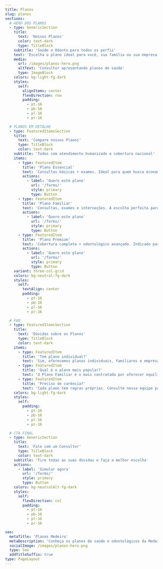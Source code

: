 ```yaml
---
title: Planos
slug: planos
sections:
  # HERO DOS PLANOS
  - type: GenericSection
    title:
      text: 'Nossos Planos'
      color: text-dark
      type: TitleBlock
    subtitle: 'Saúde e Odonto para todos os perfis'
    text: 'Escolha o plano ideal para você, sua família ou sua empresa.'
    media:
      url: /images/planos-hero.png
      altText: 'Consultor apresentando planos de saúde'
      type: ImageBlock
    colors: bg-light-fg-dark
    styles:
      self:
        alignItems: center
        flexDirection: row
        padding:
          - pt-16
          - pb-16
          - pl-16
          - pr-16

  # PLANOS EM DETALHE
  - type: FeaturedItemsSection
    title:
      text: 'Compare nossos Planos'
      type: TitleBlock
      color: text-dark
    subtitle: 'Todos com atendimento humanizado e cobertura nacional'
    items:
      - type: FeaturedItem
        title: 'Plano Essencial'
        text: 'Consultas básicas + exames. Ideal para quem busca economia com cobertura essencial.'
        actions:
          - label: 'Quero este plano'
            url: '/forms/'
            style: primary
            type: Button
      - type: FeaturedItem
        title: 'Plano Familiar'
        text: 'Consultas, exames e internações. A escolha perfeita para famílias que precisam de segurança.'
        actions:
          - label: 'Quero este plano'
            url: '/forms/'
            style: primary
            type: Button
      - type: FeaturedItem
        title: 'Plano Premium'
        text: 'Cobertura completa + odontológico avançado. Indicado para quem busca o máximo em tranquilidade.'
        actions:
          - label: 'Quero este plano'
            url: '/forms/'
            style: primary
            type: Button
    variant: three-col-grid
    colors: bg-neutral-fg-dark
    styles:
      self:
        textAlign: center
        padding:
          - pt-16
          - pb-16
          - pl-16
          - pr-16

  # FAQ
  - type: FeaturedItemsSection
    title:
      text: 'Dúvidas sobre os Planos'
      type: TitleBlock
      color: text-dark
    items:
      - type: FeaturedItem
        title: 'Tem plano individual?'
        text: 'Sim, oferecemos planos individuais, familiares e empresariais.'
      - type: FeaturedItem
        title: 'Qual é o plano mais popular?'
        text: 'O Plano Familiar é o mais contratado por oferecer equilíbrio entre custo e benefícios.'
      - type: FeaturedItem
        title: 'Preciso de carência?'
        text: 'Cada plano tem regras próprias. Consulte nossa equipe para mais detalhes.'
    colors: bg-light-fg-dark
    styles:
      self:
        padding:
          - pt-16
          - pb-16
          - pl-16
          - pr-16

  # CTA FINAL
  - type: GenericSection
    title:
      text: 'Fale com um Consultor'
      type: TitleBlock
      color: text-dark
    subtitle: 'Tire todas as suas dúvidas e faça a melhor escolha'
    actions:
      - label: 'Simular agora'
        url: '/forms/'
        style: primary
        type: Button
    colors: bg-neutralAlt-fg-dark
    styles:
      self:
        flexDirection: col
        padding:
          - pt-16
          - pb-16
          - pl-16
          - pr-16

seo:
  metaTitle: 'Planos Medeiro'
  metaDescription: 'Conheça os planos de saúde e odontológicos da Medeiro. Essencial, Familiar e Premium.'
  socialImage: /images/planos-hero.png
  type: Seo
  addTitleSuffix: true
type: PageLayout
---
```

